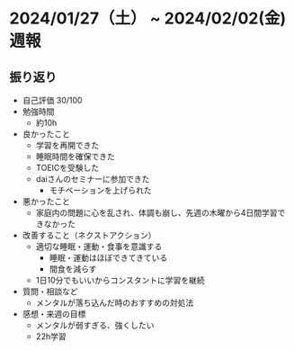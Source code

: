 # 2024/01/27（土） ~ 2024/02/02(金) 週報

## 振り返り

- 自己評価 30/100
- 勉強時間
  - 約10h
- 良かったこと
  - 学習を再開できた
  - 睡眠時間を確保できた
  - TOEICを受験した
  - daiさんのセミナーに参加できた
    - モチベーションを上げられた
- 悪かったこと
  - 家庭内の問題に心を乱され、体調も崩し、先週の木曜から4日間学習できなかった
- 改善すること（ネクストアクション）
  - 適切な睡眠・運動・食事を意識する
    - 睡眠・運動はほぼできてきている
    - 間食を減らす
  - 1日10分でもいいからコンスタントに学習を継続
- 質問・相談など
  - メンタルが落ち込んだ時のおすすめの対処法
- 感想・来週の目標
  - メンタルが弱すぎる、強くしたい
  - 22h学習
